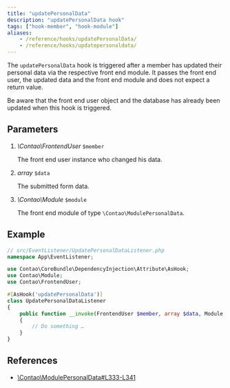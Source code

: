 ```yaml
---
title: "updatePersonalData"
description: "updatePersonalData hook"
tags: ["hook-member", "hook-module"]
aliases:
    - /reference/hooks/updatePersonalData/
    - /reference/hooks/updatepersonaldata/
---
```



The `updatePersonalData` hook is triggered after a member has updated their personal data via the respective 
front end module. It passes the front end user, the updated data and the front end module and does not expect 
a return value.

Be aware that the front end user object and the database has already been updated when this hook is triggered.


## Parameters

1. *\Contao\FrontendUser* `$member`

    The front end user instance who changed his data.

2. *array* `$data`

    The submitted form data.

3. *\Contao\Module* `$module`

    The front end module of type `\Contao\ModulePersonalData`.


## Example

```php
// src/EventListener/UpdatePersonalDataListener.php
namespace App\EventListener;

use Contao\CoreBundle\DependencyInjection\Attribute\AsHook;
use Contao\Module;
use Contao\FrontendUser;

#[AsHook('updatePersonalData')]
class UpdatePersonalDataListener
{
    public function __invoke(FrontendUser $member, array $data, Module $module): void
    {
        // Do something …
    }
}
```


## References

* [\Contao\ModulePersonalData#L333-L341](https://github.com/contao/contao/blob/4.7.6/core-bundle/src/Resources/contao/modules/ModulePersonalData.php#L333-L341)
